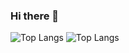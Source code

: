 ### Hi there 👋
![Top Langs](https://github-readme-stats.vercel.app/api/top-langs/?username=jeongbyeongdu&showicons=true&theme=tokyonight)
![Top Langs](https://github-readme-stats.vercel.app/api/top-langs/?username=jeongbyeongdu)
<!--
<div align="center">
	<img src="https://img.shields.io/badge/Python-3776AB?style=flat&logo=Python&logoColor=white" />		
  <img src="https://img.shields.io/badge/Java-007396?style=flat&logo=Java&logoColor=white" />
	<img src="https://img.shields.io/badge/FastAPI-009688?style=flat&logo=FastAPI&logoColor=white" />
  <img src="https://img.shields.io/badge/Spring-6DB33F?style=flat&logo=Spring&logoColor=white" />
  <img src="https://img.shields.io/badge/PostgreSQL-4169E1?style=flat&logo=PostgreSQL&logoColor=white" />
  <img src="https://img.shields.io/badge/mysql-4479A1?style=flat&logo=mysql&logoColor=white"> 
  <img src="https://img.shields.io/badge/SQLAlchemy-306998?logo=python&logoColor=white">
  <img src="https://img.shields.io/badge/docker-257bd6?style=flat&logo=docker&logoColor=white">
  <img src="https://img.shields.io/badge/Spring_data_jpa-6DB33F?style=flat&logo=SpringSecurity&logoColor=white">
 <img src="https://img.shields.io/badge/-Redis-DC382D?logo=Redis&logoColor=FFF">
	<img src="https://img.shields.io/badge/-rabbitmq-%23FF6600?style=flat&logo=rabbitmq&logoColor=white">
</div>
-

**JEONGBYEONGDU/jeongbyeongdu** is a ✨ _special_ ✨ repository because its `README.md` (this file) appears on your GitHub profile.

Here are some ideas to get you started:

- 🔭 I’m currently working on ...
- 🌱 I’m currently learning ...
- 👯 I’m looking to collaborate on ...
- 🤔 I’m looking for help with ...
- 💬 Ask me about ...
- 📫 How to reach me: ...
- 😄 Pronouns: ...
- ⚡ Fun fact: ...

